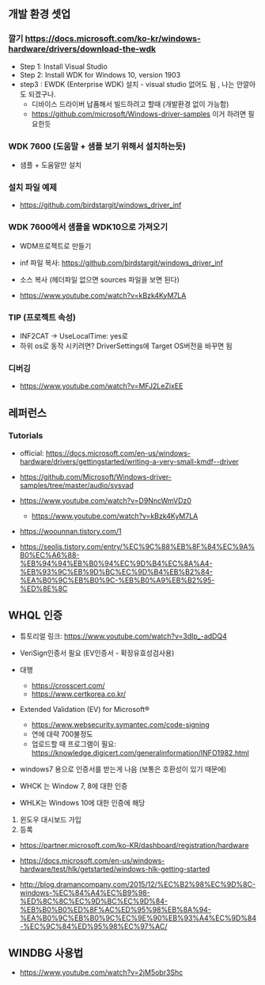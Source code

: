## 개발 환경 셋업
### 깔기 https://docs.microsoft.com/ko-kr/windows-hardware/drivers/download-the-wdk
* Step 1: Install Visual Studio
* Step 2: Install WDK for Windows 10, version 1903
* step3 : EWDK (Enterprise WDK) 설치 - visual studio 없어도 됨 , 나는 안깔아도 되겠구나. 
    * 디바이스 드라이버 납품해서 빌드하려고 할때 (개발환경 없이 가능함)
    * https://github.com/microsoft/Windows-driver-samples 이거 하려면 필요한듯 
### WDK 7600 (도움말 + 샘플 보기 위해서 설치하는듯) 
* 샘플 + 도움말만 설치


### 설치 파일 예제
* https://github.com/birdstargit/windows_driver_inf


### WDK 7600에서 샘플을 WDK10으로 가져오기 
* WDM프로젝트로 만들기
* inf 파일 복사: https://github.com/birdstargit/windows_driver_inf

* 소스 복사 (헤더파일 없으면 sources 파일을 보면 된다)


* https://www.youtube.com/watch?v=kBzk4KyM7LA

### TIP (프로젝트 속성)
* INF2CAT -> UseLocalTime: yes로 
* 하위 os로 동작 시키려면? DriverSettings에 Target OS버전을 바꾸면 됨

### 디버깅 
* https://www.youtube.com/watch?v=MFJ2LeZjxEE


## 레퍼런스
### Tutorials 
* official: https://docs.microsoft.com/en-us/windows-hardware/drivers/gettingstarted/writing-a-very-small-kmdf--driver
* https://github.com/Microsoft/Windows-driver-samples/tree/master/audio/sysvad
* https://www.youtube.com/watch?v=D9NncWmVDz0
   * https://www.youtube.com/watch?v=kBzk4KyM7LA

* https://woounnan.tistory.com/1
* https://seolis.tistory.com/entry/%EC%9C%88%EB%8F%84%EC%9A%B0%EC%A6%88-%EB%94%94%EB%B0%94%EC%9D%B4%EC%8A%A4-%EB%93%9C%EB%9D%BC%EC%9D%B4%EB%B2%84-%EA%B0%9C%EB%B0%9C-%EB%B0%A9%EB%B2%95-%ED%8E%8C


## WHQL 인증  
* 튜토리얼 링크: https://www.youtube.com/watch?v=3dIp_-adDQ4
* VeriSign인증서 필요 (EV인증서 - 확장유효성검사용)
* 대행
   * https://crosscert.com/
   * https://www.certkorea.co.kr/
* Extended Validation (EV) for Microsoft® 
  * https://www.websecurity.symantec.com/code-signing
  * 연에 대략 700불정도
  * 업로드할 때 프로그램이 필요: https://knowledge.digicert.com/generalinformation/INFO1982.html
  
* windows7 용으로 인증서를 받는게 나음 (보통은 호환성이 있기 때문에)   
* WHCK 는 Window 7, 8에 대한 인증
* WHLK는 Windows 10에 대한 인증에 해당  
  
1. 윈도우 대시보드 가입 
2. 등록 
  * https://partner.microsoft.com/ko-KR/dashboard/registration/hardware
  
* https://docs.microsoft.com/en-us/windows-hardware/test/hlk/getstarted/windows-hlk-getting-started

* http://blog.dramancompany.com/2015/12/%EC%B2%98%EC%9D%8C-windows-%EC%84%A4%EC%B9%98-%ED%8C%8C%EC%9D%BC%EC%9D%84-%EB%B0%B0%ED%8F%AC%ED%95%98%EB%8A%94-%EA%B0%9C%EB%B0%9C%EC%9E%90%EB%93%A4%EC%9D%84-%EC%9C%84%ED%95%98%EC%97%AC/

## WINDBG 사용법 
* https://www.youtube.com/watch?v=2jM5obr3Shc
